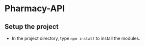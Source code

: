 # Pharmacy-API

## Setup the project
* In the project directory, type `npm install` to install the modules.
